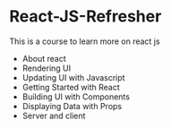 # React-JS-Refresher
This is a course to learn more on react js 
- About react
- Rendering UI
- Updating UI with Javascript
- Getting Started with React
- Building UI with Components
- Displaying Data with Props
- Server and client